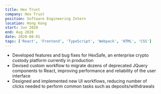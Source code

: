 ```yaml
---
title: Hex Trust 
company: Hex Trust 
position: Software Engineering Intern
location: Hong Kong
start: Jun 2020
end: Aug 2020
date: 2020-08-01
tags: ['React', 'Frontend', 'TypeScript', 'Webpack', 'HTML', 'CSS']
---
```


- Developed features and bug fixes for HexSafe, an enterprise crypto custody platform currently in production
- Devised custom workflow to migrate dozens of deprecated JQuery components to React, improving performance and reliability of the user interface
- Designed and implemented new UI workflows, reducing number of clicks needed to perform common tasks such as deposits/withdrawals